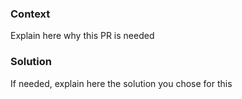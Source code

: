 ### Context

Explain here why this PR is needed

### Solution

If needed, explain here the solution you chose for this

<!-- Uncomment this if you need a testing plan
### Testing plan
- [ ] Test this
- [ ] Test that
-->
